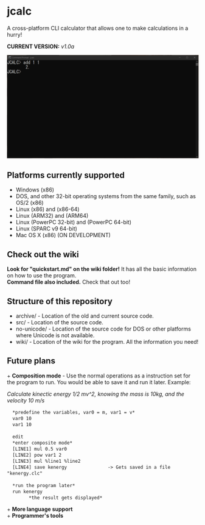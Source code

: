 # jcalc
A cross-platform CLI calculator that allows one to make calculations in a hurry!  
  
**CURRENT VERSION:** *v1.0a*
  
  
![Alt Text](prompt.gif)
## Platforms currently supported
- Windows (x86)
- DOS, and other 32-bit operating systems from the same family, such as OS/2 (x86)
- Linux (x86) and (x86-64)
- Linux (ARM32) and (ARM64)
- Linux (PowerPC 32-bit) and (PowerPC 64-bit)
- Linux (SPARC v9 64-bit)
- Mac OS X (x86) (ON DEVELOPMENT)
  
  
## Check out the wiki
**Look for "quickstart.md" on the wiki folder!** It has all the basic information on how to use the program.  
**Command file also included.** Check that out too!  
  
  
## Structure of this repository
- archive/ - Location of the old and current source code.
- src/ - Location of the source code.
- no-unicode/ - Location of the source code for DOS or other platforms where Unicode is not available.
- wiki/ - Location of the wiki for the program. All the information you need!
  
  
## Future plans
\+ **Composition mode** - Use the normal operations as a instruction set for the program to run. You would be able to save it and run it later. 
   Example:  
     
   *Calculate kinectic energy 1/2 mv^2, knowing the mass is 10kg, and the velocity 10 m/s*  
      
      *predefine the variables, var0 = m, var1 = v*
      var0 10
      var1 10
      
      edit
      *enter composite mode*
      [LINE1] mul 0.5 var0
      [LINE2] pow var1 2
      [LINE3] mul %line1 %line2
      [LINE4] save kenergy               -> Gets saved in a file "kenergy.clc"
 
      *run the program later*
      run kenergy
            *the result gets displayed*
            
\+ **More language support**  
\+ **Programmer's tools**  
      
            
      
